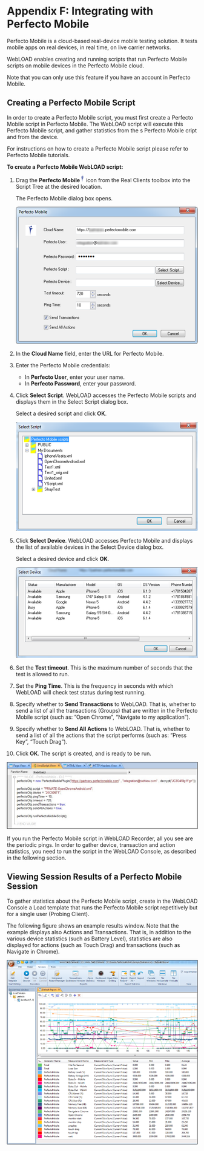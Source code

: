 ﻿# Appendix F: Integrating with Perfecto Mobile

Perfecto Mobile is a cloud-based real-device mobile testing solution. It tests mobile apps on real devices, in real time, on live carrier networks.

WebLOAD enables creating and running scripts that run Perfecto Mobile scripts on mobile devices in the Perfecto Mobile cloud.

Note that you can only use this feature if you have an account in Perfecto Mobile.



## Creating a Perfecto Mobile Script

In order to create a Perfecto Mobile script, you must first create a Perfecto Mobile script in Perfecto Mobile. The WebLOAD script will execute this Perfecto Mobile script, and gather statistics from the s Perfecto Mobile cript and from the device.

For instructions on how to create a Perfecto Mobile script please refer to Perfecto Mobile tutorials.

**To create a Perfecto Mobile WebLOAD script:**

1. Drag the **Perfecto Mobile  ![](../images/appendix_f_004.png)**    icon from the Real Clients toolbox into the Script Tree at the desired location.

   The Perfecto Mobile dialog box opens.

   

   ![](../images/appendix_f_009.png)

   

2. In the **Cloud Name** field, enter the URL for Perfecto Mobile.

3. Enter the Perfecto Mobile credentials:

   - In **Perfecto User**, enter your user name.
   - In **Perfecto Password**, enter your password.

4. Click **Select Script**. WebLOAD accesses the Perfecto Mobile scripts and displays them in the Select Script dialog box.

   Select a desired script and click **OK**.

   ![Select Script Dialog Box](../images/appendix_f_011.png)

   

5. Click **Select Device**. WebLOAD accesses Perfecto Mobile and displays the list of available devices in the Select Device dialog box.

   Select a desired device and click **OK**.

   ![Select Device Dialog Box](../images/appendix_f_012.png)

6. Set the **Test timeout**. This is the maximum number of seconds that the test is allowed to run.

7. Set the **Ping Time**. This is the frequency in seconds with which WebLOAD will check test status during test running.

8. Specify whether to **Send Transactions** to WebLOAD. That is, whether to send a list of all the transactions (Groups) that are written in the Perfecto Mobile script (such as: ”Open Chrome”, “Navigate to my application”).

9. Specify whether to **Send All Actions** to WebLOAD. That is, whether to send a list of all the actions that the script performs (such as: ”Press Key”, “Touch Drag”).

10. Click **OK**. The script is created, and is ready to be run.

![Script for Running a Script on a Device in the Perfecto Cloud](../images/appendix_f_013.png)



If you run the Perfecto Mobile script in WebLOAD Recorder, all you see are the periodic pings. In order to gather device, transaction and action statistics, you need to run the script in the WebLOAD Console, as described in the following section.




## **Viewing Session Results of a Perfecto Mobile Session**

To gather statistics about the Perfecto Mobile script, create in the WebLOAD Console a Load template that runs the Perfecto Mobile script repetitively but for a single user (Probing Client).

The following figure shows an example results window. Note that the example displays also Actions and Transactions. That is, in addition to the various device statistics (such as Battery Level), statistics are also displayed for actions (such as Touch Drag) and transactions (such as Navigate in Chrome).

![Results of Running a Perfecto Mobile Load Session in the WebLOAD Console](../images/appendix_f_015.png)

